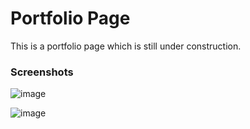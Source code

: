 # Portfolio Page

This is a portfolio page which is still under construction.

### Screenshots

![image](https://github.com/JuliaKleber/portfolio-page/assets/142741980/435a3786-126e-49fa-bbea-225cf9c39bb9)

![image](https://github.com/JuliaKleber/portfolio-page/assets/142741980/eafaf7de-1f4b-4ca9-89b9-d13de69d1512)







